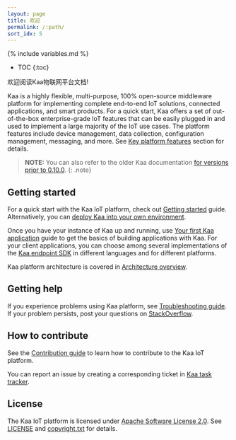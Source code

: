 ```yaml
---
layout: page
title: 欢迎
permalink: /:path/
sort_idx: 5
---
```


{% include variables.md %}

* TOC
{:toc}

欢迎阅读Kaa物联网平台文档!

Kaa is a highly flexible, multi-purpose, 100% open-source middleware platform for implementing complete end-to-end IoT solutions, connected applications, and smart products.
For a quick start, Kaa offers a set of out-of-the-box enterprise-grade IoT features that can be easily plugged in and used to implement a large majority of the IoT use cases.
The platform features include device management, data collection, configuration management, messaging, and more.
See [Key platform features]({{root_url}}Programming-guide/Key-platform-features/) section for details.

>**NOTE:** You can also refer to the older Kaa documentation [for versions prior to 0.10.0](http://docs.kaaproject.org/display/KAA/Kaa+IoT+Platform+Home).
{: .note}

## Getting started
For a quick start with the Kaa IoT platform, check out [Getting started]({{root_url}}Getting-started/) guide.
Alternatively, you can [deploy Kaa into your own environment]({{root_url}}Administration-guide/System-installation/Single-node-installation/).

Once you have your instance of Kaa up and running, use [Your first Kaa application]({{root_url}}Programming-guide/Your-first-Kaa-application/) guide to get the basics of building applications with Kaa.
For your client applications, you can choose among several implementations of the [Kaa endpoint SDK]({{root_url}}Programming-guide/Using-Kaa-endpoint-SDKs/) in different languages and for different platforms.

Kaa platform architecture is covered in [Architecture overview]({{root_url}}Architecture-overview/).

## Getting help
If you experience problems using Kaa platform, see [Troubleshooting guide]({{root_url}}Administration-guide/Troubleshooting/).
If your problem persists, post your questions on [StackOverflow](http://stackoverflow.com/questions/tagged/kaa).

## How to contribute
See the [Contribution guide]({{root_url}}How-to-contribute/) to learn how to contribute to the Kaa IoT platform.

You can report an issue by creating a corresponding ticket in [Kaa task tracker](http://jira.kaaproject.org/browse/KAA/).

## License
The Kaa IoT platform is licensed under [Apache Software License 2.0](http://www.apache.org/licenses/LICENSE-2.0).
See [LICENSE]({{github_url}}LICENSE) and [copyright.txt]({{github_url}}copyright.txt) for details.